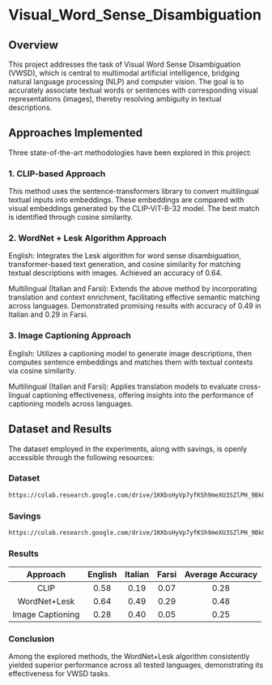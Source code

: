 # Visual_Word_Sense_Disambiguation

## Overview

This project addresses the task of Visual Word Sense Disambiguation (VWSD), which is central to multimodal artificial intelligence, bridging natural language processing (NLP) and computer vision. The goal is to accurately associate textual words or sentences with corresponding visual representations (images), thereby resolving ambiguity in textual descriptions.

## Approaches Implemented

Three state-of-the-art methodologies have been explored in this project:

### 1. CLIP-based Approach

This method uses the sentence-transformers library to convert multilingual textual inputs into embeddings. These embeddings are compared with visual embeddings generated by the CLIP-ViT-B-32 model. The best match is identified through cosine similarity.

### 2. WordNet + Lesk Algorithm Approach

English: Integrates the Lesk algorithm for word sense disambiguation, transformer-based text generation, and cosine similarity for matching textual descriptions with images. Achieved an accuracy of 0.64.

Multilingual (Italian and Farsi): Extends the above method by incorporating translation and context enrichment, facilitating effective semantic matching across languages. Demonstrated promising results with accuracy of 0.49 in Italian and 0.29 in Farsi.

### 3. Image Captioning Approach

English: Utilizes a captioning model to generate image descriptions, then computes sentence embeddings and matches them with textual contexts via cosine similarity.

Multilingual (Italian and Farsi): Applies translation models to evaluate cross-lingual captioning effectiveness, offering insights into the performance of captioning models across languages.

## Dataset and Results
The dataset employed in the experiments, along with savings, is openly accessible through the following resources:

### Dataset
```bash
https://colab.research.google.com/drive/1KKbsHyVp7yfKSh9meXU3SZlPH_9BkGz5#scrollTo=eEG-73l8abXg](https://drive.google.com/drive/folders/1jqd0cgp5V3wV7Sf7XJjwvSRIFthVv1aM?usp=sharing)](https://drive.google.com/drive/folders/1jqd0cgp5V3wV7Sf7XJjwvSRIFthVv1aM?usp=drive_link)
```
### Savings
```bash
https://colab.research.google.com/drive/1KKbsHyVp7yfKSh9meXU3SZlPH_9BkGz5#scrollTo=eEG-73l8abXg](https://drive.google.com/drive/folders/1jqd0cgp5V3wV7Sf7XJjwvSRIFthVv1aM?usp=sharing)](https://drive.google.com/drive/folders/1rPSsRoxJ0eCBWCZb5jecyxQc8VrA6FWC?usp=drive_link)
```

### Results
| Approach | English    | Italian    | Farsi | Average Accuracy
| :---:   | :---: | :---: | :---: | :---: |
| CLIP | 0.58   | 0.19   | 0.07 | 0.28
| WordNet+Lesk | 0.64   | 0.49   | 0.29 | 0.48
| Image Captioning | 0.28   | 0.40   | 0.05 | 0.25

### Conclusion
Among the explored methods, the WordNet+Lesk algorithm consistently yielded superior performance across all tested languages, demonstrating its effectiveness for VWSD tasks.
